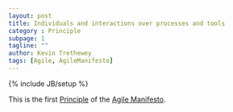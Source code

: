 ```yaml
---
layout: post
title: Individuals and interactions over processes and tools
category : Principle
subpage: 1
tagline: ""
author: Kevin Trethewey
tags: [Agile, AgileManifesto]
---
```

{% include JB/setup %}

This is the first [Principle](/principles.html) of the [Agile Manifesto](/prototype/AgileManifesto/).